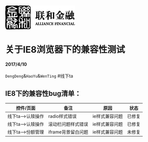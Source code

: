 [![N|Solid](../img/safs_logo.png)](https://www.cn-abs.com/Market/MarketSummary.aspx)

# 关于IE8浏览器下的兼容性测试

#### 2017/4/10

`DengDeng`&`HaoYu`&`WenTing`
#线下ta
## IE8下的兼容性bug清单：

| 控件/页面 | 备注 | 原因 | 状态 |
| ------- | ----- | ----- | ---- |
| 线下ta-->认赎操作| radio样式错误 | ie样式兼容问题 | 已修复 |
| 线下ta-->认赎操作| 滚动栏问题样式错误 | ie样式兼容问题 | 已修复 |
| 线下ta-->份额管理| iframe背景留白问题 | ie样式兼容问题 | 未修复 |



